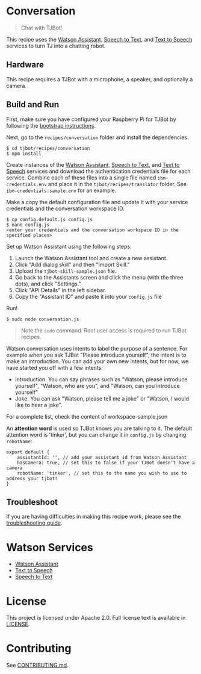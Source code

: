 # Conversation
> Chat with TJBot!

This recipe uses the [Watson Assistant](https://www.ibm.com/watson/services/conversation/), [Speech to Text](https://www.ibm.com/watson/services/speech-to-text/), and [Text to Speech](https://www.ibm.com/watson/services/text-to-speech/) services to turn TJ into a chatting robot.

## Hardware
This recipe requires a TJBot with a microphone, a speaker, and optionally a camera.

## Build and Run
First, make sure you have configured your Raspberry Pi for TJBot by following the [bootstrap instructions](https://github.com/ibmtjbot/tjbot/tree/master/bootstrap).

Next, go to the `recipes/conversation` folder and install the dependencies.

    $ cd tjbot/recipes/conversation
    $ npm install

Create instances of the [Watson Assistant](https://www.ibm.com/watson/services/conversation/), [Speech to Text](https://www.ibm.com/watson/services/speech-to-text/), and [Text to Speech](https://www.ibm.com/watson/services/text-to-speech/) services and download the authentication credentials file for each service. Combine each of these files into a single file named `ibm-credentials.env` and place it in the `tjbot/recipes/translator` folder. See `ibm-credentials.sample.env` for an example.

Make a copy the default configuration file and update it with your service credentials and the conversation workspace ID.

    $ cp config.default.js config.js
    $ nano config.js
    <enter your credentials and the conversation workspace ID in the specified places>

Set up Watson Assistant using the following steps:

1. Launch the Watson Assistant tool and create a new assistant.
2. Click "Add dialog skill" and then "Import Skill."
3. Upload the `tjbot-skill-sample.json` file.
4. Go back to the Assistants screen and click the menu (with the three dots), and click "Settings."
5. Click "API Details" in the left sidebar.
6. Copy the "Assistant ID" and paste it into your `config.js` file

Run!

    $ sudo node conversation.js

> Note the `sudo` command. Root user access is required to run TJBot recipes.

Watson conversation uses intents to label the purpose of a sentence. For example when you ask TJBot "Please introduce yourself", the intent is to make an introduction. You can add your own new intents, but for now, we have started you off with a few intents:

- Introduction. You can say phrases such as "Watson, please introduce yourself", "Watson, who are you", and "Watson, can you introduce yourself"
- Joke. You can ask "Watson, please tell me a joke" or "Watson, I would like to hear a joke".

For a complete list, check the content of workspace-sample.json

An **attention word** is used so TJBot knows you are talking to it. The default attention word is 'tinker', but you can change it in `config.js` by changing `robotName`:

    export default {
        assistantId: '', // add your assistant id from Watson Assistant
        hasCamera: true, // set this to false if your TJBot doesn't have a camera
        robotName: 'tinker', // set this to the name you wish to use to address your tjbot!
    }

## Troubleshoot
If you are having difficulties in making this recipe work, please see the [troubleshooting guide](../../TROUBLESHOOTING.md).

# Watson Services
- [Watson Assistant](https://www.ibm.com/watson/services/conversation/)
- [Text to Speech](https://www.ibm.com/watson/services/text-to-speech/)
- [Speech to Text](https://www.ibm.com/watson/services/speech-to-text/)

# License
This project is licensed under Apache 2.0. Full license text is available in [LICENSE](../../LICENSE).

# Contributing
See [CONTRIBUTING.md](../../CONTRIBUTING.md).
